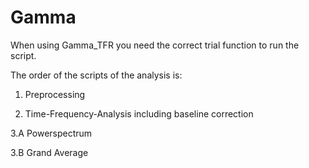 # Gamma
When using Gamma_TFR you need the correct trial function to run the script.

The order of the scripts of the analysis is:

 1. Preprocessing
    
 2. Time-Frequency-Analysis including baseline correction
    
 3.A  Powerspectrum

 3.B  Grand Average
